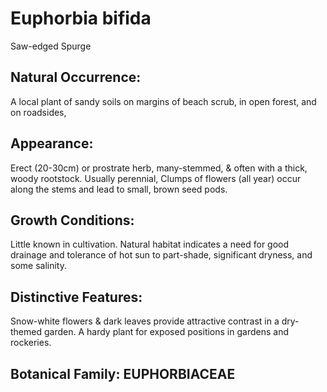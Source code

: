 # Euphorbia bifida
Saw-edged Spurge

## Natural Occurrence:
A local plant of sandy soils on margins of beach scrub, in
open forest, and on roadsides,

## Appearance:
Erect (20-30cm) or prostrate herb,
many-stemmed, & often with a thick,
woody rootstock. Usually perennial,
Clumps of flowers (all year) occur
along the stems and lead to small,
brown seed pods.

## Growth Conditions:
Little known in cultivation. Natural habitat
indicates a need for good drainage and
tolerance of hot sun to part-shade,
significant dryness, and some salinity.

## Distinctive Features:
Snow-white flowers & dark leaves provide attractive
contrast in a dry-themed garden. A hardy plant for
exposed positions in gardens and rockeries.

## Botanical Family: EUPHORBIACEAE
